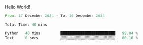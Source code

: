Hello World!

<!--START_SECTION:waka-->

```rust
From: 17 December 2024 - To: 24 December 2024

Total Time: 40 mins

Python   40 mins         █████████████████████████   99.84 %
Text     0 secs          ░░░░░░░░░░░░░░░░░░░░░░░░░   00.16 %
```

<!--END_SECTION:waka-->
